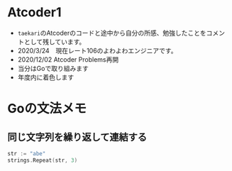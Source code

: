 # Atcoder1
- `taekari`のAtcoderのコードと途中から自分の所感、勉強したことをコメントとして残しています。
- 2020/3/24　現在レート106のよわよわエンジニアです。
- 2020/12/02 Atcoder Problems再開
- 当分はGoで取り組みます
- 年度内に着色します

# Goの文法メモ
## 同じ文字列を繰り返して連結する
```go
str := "abe"
strings.Repeat(str, 3)
```